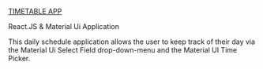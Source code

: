 [TIMETABLE APP](https://reacttimetableapp.herokuapp.com/)

React.JS & Material Ui Application 

This daily schedule application allows the user to keep track of their day via the Material Ui Select Field drop-down-menu and the Material UI Time Picker. 



